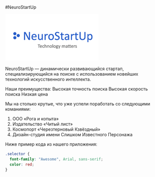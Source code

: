 #NeuroStartUp

![alt text](./logo.png)

NeuroStartUp — динамически развивающийся стартап, специализирующийся на поиске с использованием новейших технологий искусственного интеллекта.

Наши преимущества:
Высокая точность поиска
 Высокая скорость поиска
 Низкая цена

Мы на столько крутые, что уже успели поработать со следующими команиями:

1. ООО «Рога и копыта»
2. Издательство «Читый лист»
3. Космопорт «Черезтерновый Кзвёздный»
4. Дизайн-студия имени Слишком Известного Персонажа
   
Ниже пример кода из нашего приложения:

```css
.selector {
  font-family: "Awesome", Arial, sans-serif;
  color: red;
}
```

